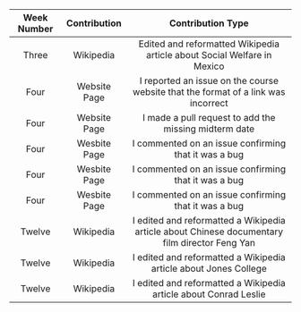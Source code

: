 | Week Number |Contribution |Contribution Type|
|:-------:|:-----------:|:----------------:|
| Three  | Wikipedia    | Edited and reformatted Wikipedia article about Social Welfare in Mexico |
| Four   | Website Page | I reported an issue on the course website that the format of a link was incorrect |
| Four   | Website Page | I made a pull request to add the missing midterm date | 
| Four   | Wesbite Page | I commented on an issue confirming that it was a bug |
| Four   | Wesbite Page | I commented on an issue confirming that it was a bug |
| Four   | Wesbite Page | I commented on an issue confirming that it was a bug |
| Twelve | Wikipedia | I edited and reformatted a Wikipedia article about Chinese documentary film director Feng Yan |
| Twelve | Wikipedia | I edited and reformatted a Wikipedia article about Jones College |
| Twelve | Wikipedia | I edited and reformatted a Wikipedia article about Conrad Leslie |
